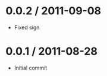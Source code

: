 
0.0.2 / 2011-09-08 
==================

  * Fixed sign

0.0.1 / 2011-08-28 
==================

  * Initial commit

